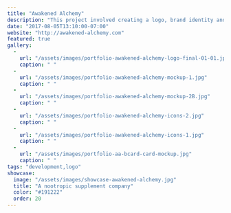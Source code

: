 ```yaml
---
title: "Awakened Alchemy"
description: "This project involved creating a logo, brand identity and packaging design for a unique nutraceutical company. I also designed and built a custom Shopify theme that allows the client to easily expand their product offerings in the future.  "
date: "2017-08-05T13:10:00-07:00"
website: "http://awakened-alchemy.com"
featured: true
gallery:
  -
    url: "/assets/images/portfolio-awakened-alchemy-logo-final-01-01.jpg"
    caption: " "
  -
    url: "/assets/images/portfolio-awakened-alchemy-mockup-1.jpg"
    caption: " "
  -
    url: "/assets/images/portfolio-awakened-alchemy-mockup-2B.jpg"
    caption: " "
  -
    url: "/assets/images/portfolio-awakened-alchemy-icons-2.jpg"
    caption: " "
  -
    url: "/assets/images/portfolio-awakened-alchemy-icons-1.jpg"
    caption: " "
  -
    url: "/assets/images/portfolio-aa-bcard-card-mockup.jpg"
    caption: " "
tags: "development,logo"
showcase:
  image: "/assets/images/showcase-awakened-alchemy.jpg"
  title: "A nootropic supplement company"
  color: "#191222"
  order: 20
---
```


